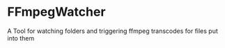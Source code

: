 # FFmpegWatcher
A Tool for watching folders and triggering ffmpeg transcodes for files put into them

